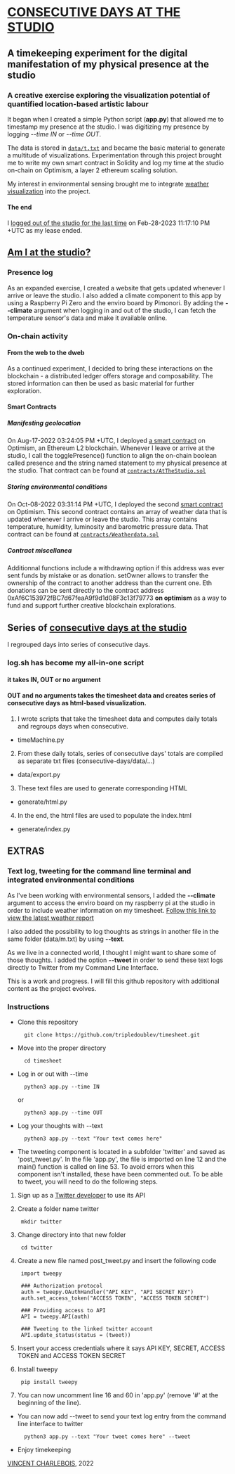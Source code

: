 # [CONSECUTIVE DAYS AT THE STUDIO](https://vincent.charlebois.info/consecutive-days/)

## A timekeeping experiment for the digital manifestation of my physical presence at the studio

### A creative exercise exploring the visualization potential of quantified location-based artistic labour

It began when I created a simple Python script (**app.py**) that allowed me to timestamp my presence at the studio.
I was digitizing my presence by logging *--time IN* or *--time OUT*.

The data is stored in [`data/t.txt`](https://github.com/tripledoublev/timesheet/blob/master/data/t.txt) and became the basic material to generate a multitude of visualizations. Experimentation through this project brought me to write my own smart contract in Solidity and log my time at the studio on-chain on Optimism, a layer 2 ethereum scaling solution.

My interest in environmental sensing brought me to integrate [weather visualization](https://vincent.charlebois.info/weather/report.html) into the project.

#### The end

I [logged out of the studio for the last time](https://optimistic.etherscan.io/tx/0x9f6765b18dcb28b34fc30b09705cdf0978ee030abf59543de8da6bdad8b0b216#eventlog) on Feb-28-2023 11:17:10 PM +UTC as my lease ended.

## [Am I at the studio?](https://vincent.charlebois.info/am-i/)

### Presence log

As an expanded exercise, I created a website that gets updated whenever I arrive or leave the studio. I also added a climate component to this app by using a Raspberry Pi Zero and the enviro board by Pimonori. By adding the **--climate** argument when logging in and out of the studio, I can fetch the temperature sensor's data and make it available online. 

### On-chain activity

#### From the web to the dweb

As a continued experiment, I decided to bring these interactions on the blockchain - a distributed ledger offers storage and composability. The stored information can then be used as basic material for further exploration.

#### Smart Contracts

##### Manifesting geolocation

On Aug-17-2022 03:24:05 PM +UTC, I deployed [a smart contract](https://optimistic.etherscan.io/address/0xaf6c153972fbc7d67feaa9f9d1d08f3c13f79773) on Optimism, an Ethereum L2 blockchain. Whenever I leave or arrive at the studio, I call the togglePresence() function to align the on-chain boolean called presence and the string named statement to my physical presence at the studio. That contract can be found at [`contracts/AtTheStudio.sol`](https://github.com/tripledoublev/timesheet/blob/master/contracts/AtTheStudio.sol) 

##### Storing environmental conditions

On Oct-08-2022 03:31:14 PM +UTC, I deployed the second [smart contract](https://optimistic.etherscan.io/address/0x673acb29765fab093ddd522850f16f0b2e3d3c39) on Optimism. This second contract contains an array of weather data that is updated whenever I arrive or leave the studio. This array contains temperature, humidity, luminosity and barometric pressure data. That contract can be found at [`contracts/Weatherdata.sol`](https://github.com/tripledoublev/timesheet/blob/master/contracts/WeatherData.sol) 

##### Contract miscellanea 
Additionnal functions include a withdrawing option if this address was ever sent funds by mistake or as donation. setOwner allows to transfer the ownership of the contract to another address than the current one. Eth donations can be sent directly to the contract address 0xAf6C153972fBC7d67feaA9f9d1d08F3c13f79773 **on optimism** as a way to fund and support further creative blockchain explorations.

## Series of [consecutive days at the studio](https://vincent.charlebois.info/consecutive-days/)

I regrouped days into series of consecutive days. 

### log.sh has become my all-in-one script
#### it takes IN, OUT or no argument
#### OUT and no arguments takes the timesheet data and creates series of consecutive days as html-based visualization.

1. I wrote scripts that take the timesheet data and computes daily totals and regroups days when consecutive.
 - timeMachine.py
2. From these daily totals, series of consecutive days' totals are compiled as separate txt files (consecutive-days/data/...)
 - data/export.py
3. These text files are used to generate corresponding HTML
 - generate/html.py
4. In the end, the html files are used to populate the index.html
 - generate/index.py

## EXTRAS

### Text log, tweeting for the command line terminal and integrated environmental conditions

As I've been working with environmental sensors, I added the **--climate** argument to access the enviro board on my raspberry pi at the studio in order to include weather information on my timesheet. [Follow this link to view the latest weather report](https://vincent.charlebois.info/weather/)

I also added the possibility to log thoughts as strings in another file in the same folder (data/m.txt) by using **--text**.

As we live in a connected world, I thought I might want to share some of those thoughts.
I added the option **--tweet** in order to send these text logs directly to Twitter from my Command Line Interface. 

This is a work and progress. I will fill this github repository with additional content as the project evolves.


### Instructions

- Clone this repository

        git clone https://github.com/tripledoublev/timesheet.git

- Move into the proper directory 

        cd timesheet

- Log in or out with --time

        python3 app.py --time IN
    or

        python3 app.py --time OUT

- Log your thoughts with --text

        python3 app.py --text "Your text comes here"

- The tweeting component is located in a subfolder 'twitter' and saved as 'post_tweet.py'. 
In the file 'app.py', the file is imported on line 12 and the main() function is called on line 53. To avoid errors when this component isn't installed, these have been commented out. To be able to tweet, you will need to do the following steps.

1. Sign up as a [Twitter developer](https://developer.twitter.com/) to use its API 

2. Create a folder name twitter

        mkdir twitter

3. Change directory into that new folder 

        cd twitter

4. Create a new file named post_tweet.py and insert the following code

        import tweepy

        ### Authorization protocol
        auth = tweepy.OAuthHandler("API KEY", "API SECRET KEY")
        auth.set_access_token("ACCESS TOKEN", "ACCESS TOKEN SECRET")

        ### Providing access to API 
        API = tweepy.API(auth)

        ### Tweeting to the linked twitter account
        API.update_status(status = (tweet))

5. Insert your access credentials where it says API KEY, SECRET, ACCESS TOKEN and ACCESS TOKEN SECRET

6. Install tweepy

        pip install tweepy

7. You can now uncomment line 16 and 60 in 'app.py' (remove '#' at the beginning of the line).

- You can now add --tweet to send your text log entry from the command line interface to twitter

        python3 app.py --text "Your tweet comes here" --tweet



- Enjoy timekeeping



[VINCENT CHARLEBOIS](https://vincentcharlebois.com), 2022

